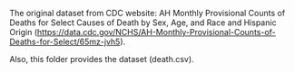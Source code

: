 The original dataset from CDC website: 
AH Monthly Provisional Counts of Deaths for Select Causes of Death by Sex, Age, and Race and Hispanic Origin 
(<https://data.cdc.gov/NCHS/AH-Monthly-Provisional-Counts-of-Deaths-for-Select/65mz-jvh5>).

Also, this folder provides the dataset (death.csv).